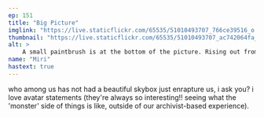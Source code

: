 ```yaml
---
ep: 151
title: "Big Picture"
imglink: "https://live.staticflickr.com/65535/51010493707_766ce39516_o.jpg"
thumbnail: "https://live.staticflickr.com/65535/51010493707_ac742064fa_q.jpg"
alt: >
    A small paintbrush is at the bottom of the picture. Rising out from it and expanding to fill the space is a blue sky dotted with cream-yellow clouds in a Renaissance style. The blue appears to leak out from the boundaries of the swirl, creeping out into the rest of the frame.
name: "Miri"
hastext: true
---
```

who among us has not had a beautiful skybox just enrapture us, i ask you? i love avatar statements (they're always so interesting!! seeing what the 'monster' side of things is like, outside of our archivist-based experience).
